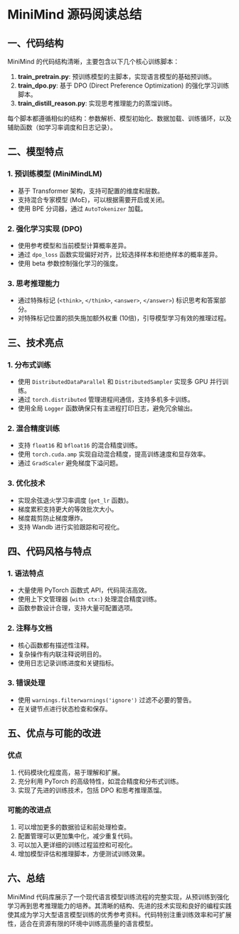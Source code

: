 # MiniMind 源码阅读总结

## 一、代码结构

MiniMind 的代码结构清晰，主要包含以下几个核心训练脚本：

1. **train_pretrain.py**: 预训练模型的主脚本，实现语言模型的基础预训练。
2. **train_dpo.py**: 基于 DPO (Direct Preference Optimization) 的强化学习训练脚本。
3. **train_distill_reason.py**: 实现思考推理能力的蒸馏训练。

每个脚本都遵循相似的结构：参数解析、模型初始化、数据加载、训练循环，以及辅助函数（如学习率调度和日志记录）。

## 二、模型特点

### 1. 预训练模型 (MiniMindLM)

- 基于 Transformer 架构，支持可配置的维度和层数。
- 支持混合专家模型 (MoE)，可以根据需要开启或关闭。
- 使用 BPE 分词器，通过 `AutoTokenizer` 加载。

### 2. 强化学习实现 (DPO)

- 使用参考模型和当前模型计算概率差异。
- 通过 `dpo_loss` 函数实现偏好对齐，比较选择样本和拒绝样本的概率差异。
- 使用 beta 参数控制强化学习的强度。

### 3. 思考推理能力

- 通过特殊标记 (`<think>`, `</think>`, `<answer>`, `</answer>`) 标识思考和答案部分。
- 对特殊标记位置的损失施加额外权重 (10倍)，引导模型学习有效的推理过程。

## 三、技术亮点

### 1. 分布式训练

- 使用 `DistributedDataParallel` 和 `DistributedSampler` 实现多 GPU 并行训练。
- 通过 `torch.distributed` 管理进程间通信，支持多机多卡训练。
- 使用全局 `Logger` 函数确保只有主进程打印日志，避免冗余输出。

### 2. 混合精度训练

- 支持 `float16` 和 `bfloat16` 的混合精度训练。
- 使用 `torch.cuda.amp` 实现自动混合精度，提高训练速度和显存效率。
- 通过 `GradScaler` 避免梯度下溢问题。

### 3. 优化技术

- 实现余弦退火学习率调度 (`get_lr` 函数)。
- 梯度累积支持更大的等效批次大小。
- 梯度裁剪防止梯度爆炸。
- 支持 Wandb 进行实验跟踪和可视化。

## 四、代码风格与特点

### 1. 语法特点

- 大量使用 PyTorch 函数式 API，代码简洁高效。
- 使用上下文管理器 (`with ctx:`) 处理混合精度训练。
- 函数参数设计合理，支持大量可配置选项。

### 2. 注释与文档

- 核心函数都有描述性注释。
- 复杂操作有内联注释说明目的。
- 使用日志记录训练进度和关键指标。

### 3. 错误处理

- 使用 `warnings.filterwarnings('ignore')` 过滤不必要的警告。
- 在关键节点进行状态检查和保存。

## 五、优点与可能的改进

### 优点

1. 代码模块化程度高，易于理解和扩展。
2. 充分利用 PyTorch 的高级特性，如混合精度和分布式训练。
3. 实现了先进的训练技术，包括 DPO 和思考推理蒸馏。

### 可能的改进点

1. 可以增加更多的数据验证和前处理检查。
2. 配置管理可以更加集中化，减少重复代码。
3. 可以加入更详细的训练过程监控和可视化。
4. 增加模型评估和推理脚本，方便测试训练效果。

## 六、总结

MiniMind 代码库展示了一个现代语言模型训练流程的完整实现，从预训练到强化学习再到思考推理能力的培养。其清晰的结构、先进的技术实现和良好的编程实践使其成为学习大型语言模型训练的优秀参考资料。代码特别注重训练效率和可扩展性，适合在资源有限的环境中训练高质量的语言模型。 